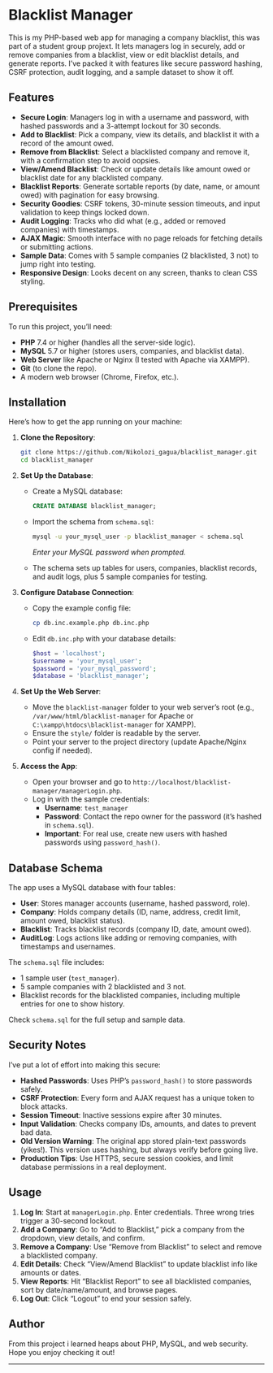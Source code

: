 # Blacklist Manager

This is my PHP-based web app for managing a company blacklist, this was part of a student group projext. It lets managers log in securely, add or remove companies from a blacklist, view or edit blacklist details, and generate reports. I’ve packed it with features like secure password hashing, CSRF protection, audit logging, and a sample dataset to show it off.

## Features

- **Secure Login**: Managers log in with a username and password, with hashed passwords and a 3-attempt lockout for 30 seconds.
- **Add to Blacklist**: Pick a company, view its details, and blacklist it with a record of the amount owed.
- **Remove from Blacklist**: Select a blacklisted company and remove it, with a confirmation step to avoid oopsies.
- **View/Amend Blacklist**: Check or update details like amount owed or blacklist date for any blacklisted company.
- **Blacklist Reports**: Generate sortable reports (by date, name, or amount owed) with pagination for easy browsing.
- **Security Goodies**: CSRF tokens, 30-minute session timeouts, and input validation to keep things locked down.
- **Audit Logging**: Tracks who did what (e.g., added or removed companies) with timestamps.
- **AJAX Magic**: Smooth interface with no page reloads for fetching details or submitting actions.
- **Sample Data**: Comes with 5 sample companies (2 blacklisted, 3 not) to jump right into testing.
- **Responsive Design**: Looks decent on any screen, thanks to clean CSS styling.

## Prerequisites

To run this project, you’ll need:

- **PHP** 7.4 or higher (handles all the server-side logic).
- **MySQL** 5.7 or higher (stores users, companies, and blacklist data).
- **Web Server** like Apache or Nginx (I tested with Apache via XAMPP).
- **Git** (to clone the repo).
- A modern web browser (Chrome, Firefox, etc.).

## Installation

Here’s how to get the app running on your machine:

1. **Clone the Repository**:

   ```bash
   git clone https://github.com/Nikolozi_gagua/blacklist_manager.git
   cd blacklist_manager
   ```


2. **Set Up the Database**:

   - Create a MySQL database:

     ```sql
     CREATE DATABASE blacklist_manager;
     ```

   - Import the schema from `schema.sql`:

     ```bash
     mysql -u your_mysql_user -p blacklist_manager < schema.sql
     ```

     *Enter your MySQL password when prompted.*

   - The schema sets up tables for users, companies, blacklist records, and audit logs, plus 5 sample companies for testing.

3. **Configure Database Connection**:

   - Copy the example config file:

     ```bash
     cp db.inc.example.php db.inc.php
     ```

   - Edit `db.inc.php` with your database details:

     ```php
     $host = 'localhost';
     $username = 'your_mysql_user';
     $password = 'your_mysql_password';
     $database = 'blacklist_manager';
     ```

4. **Set Up the Web Server**:

   - Move the `blacklist-manager` folder to your web server’s root (e.g., `/var/www/html/blacklist-manager` for Apache or `C:\xampp\htdocs\blacklist-manager` for XAMPP).
   - Ensure the `style/` folder is readable by the server.
   - Point your server to the project directory (update Apache/Nginx config if needed).

5. **Access the App**:

   - Open your browser and go to `http://localhost/blacklist-manager/managerLogin.php`.
   - Log in with the sample credentials:
     - **Username**: `test_manager`
     - **Password**: Contact the repo owner for the password (it’s hashed in `schema.sql`).
     - **Important**: For real use, create new users with hashed passwords using `password_hash()`.

## Database Schema

The app uses a MySQL database with four tables:

- **User**: Stores manager accounts (username, hashed password, role).
- **Company**: Holds company details (ID, name, address, credit limit, amount owed, blacklist status).
- **Blacklist**: Tracks blacklist records (company ID, date, amount owed).
- **AuditLog**: Logs actions like adding or removing companies, with timestamps and usernames.

The `schema.sql` file includes:

- 1 sample user (`test_manager`).
- 5 sample companies  with 2 blacklisted and 3 not.
- Blacklist records for the blacklisted companies, including multiple entries for one to show history.

Check `schema.sql` for the full setup and sample data.

## Security Notes

I’ve put a lot of effort into making this secure:

- **Hashed Passwords**: Uses PHP’s `password_hash()` to store passwords safely.
- **CSRF Protection**: Every form and AJAX request has a unique token to block attacks.
- **Session Timeout**: Inactive sessions expire after 30 minutes.
- **Input Validation**: Checks company IDs, amounts, and dates to prevent bad data.
- **Old Version Warning**: The original app stored plain-text passwords (yikes!). This version uses hashing, but always verify before going live.
- **Production Tips**: Use HTTPS, secure session cookies, and limit database permissions in a real deployment.

## Usage

1. **Log In**: Start at `managerLogin.php`. Enter credentials. Three wrong tries trigger a 30-second lockout.
2. **Add a Company**: Go to “Add to Blacklist,” pick a company from the dropdown, view details, and confirm.
3. **Remove a Company**: Use “Remove from Blacklist” to select and remove a blacklisted company.
4. **Edit Details**: Check “View/Amend Blacklist” to update blacklist info like amounts or dates.
5. **View Reports**: Hit “Blacklist Report” to see all blacklisted companies, sort by date/name/amount, and browse pages.
6. **Log Out**: Click “Logout” to end your session safely.

## Author

From this project i learned heaps about PHP, MySQL, and web security. Hope you enjoy checking it out!

---


